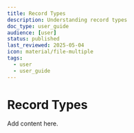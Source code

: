 ```yaml
---
title: Record Types
description: Understanding record types
doc_type: user_guide
audience: [user]
status: published
last_reviewed: 2025-05-04
icon: material/file-multiple
tags:
  - user
  - user_guide
---
```


# Record Types

Add content here.
